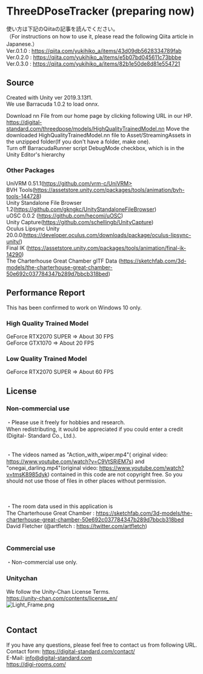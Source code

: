 # ThreeDPoseTracker (preparing now)
使い方は下記のQiitaの記事を読んでください。</br>
（For instructions on how to use it, please read the following Qiita article in Japanese.）</br>
Ver.0.1.0 : https://qiita.com/yukihiko_a/items/43d09db5628334789fab</br>
Ver.0.2.0 : https://qiita.com/yukihiko_a/items/e5b07bd045611c73bbbe</br>
Ver.0.3.0 : https://qiita.com/yukihiko_a/items/82b1e50de8d81e554721</br>

## Source
Created with Unity ver 2019.3.13f1.</br>
We use Barracuda 1.0.2 to load onnx.</br>

Download nn File from our home page by clicking following URL in our HP.</br>
   https://digital-standard.com/threedpose/models/HighQualityTrainedModel.nn
Move the downloaded HighQualityTrainedModel.nn file to Asset/StreamingAssets in the unzipped folder(If you don't have a folder, make one).</br>
Turn off BarracudaRunner script DebugMode checkbox, which is in the Unity Editor's hierarchy</br>

### Other Packages
UniVRM 0.51.1(https://github.com/vrm-c/UniVRM></br>
BVH Tools(https://assetstore.unity.com/packages/tools/animation/bvh-tools-144728)</br>
Unity Standalone File Browser 1.2(https://github.com/gkngkc/UnityStandaloneFileBrowser)</br>
uOSC 0.0.2 (https://github.com/hecomi/uOSC)</br>
Unity Capture(https://github.com/schellingb/UnityCapture)</br>
Oculus Lipsync Unity 20.0.0(https://developer.oculus.com/downloads/package/oculus-lipsync-unity/)</br>
Final IK (https://assetstore.unity.com/packages/tools/animation/final-ik-14290)</br>
The Charterhouse Great Chamber glTF Data (https://sketchfab.com/3d-models/the-charterhouse-great-chamber-50e692c037784347b289d7bbcb318bed)

## Performance Report</br>
This has been confirmed to work on Windows 10 only.</br>
### High Quality Trained Model </br>
GeForce RTX2070 SUPER ⇒ About 30 FPS </br>
GeForce GTX1070 ⇒ About 20 FPS </br>
### Low Quality Trained Model </br>
GeForce RTX2070 SUPER ⇒ About 60 FPS </br>


## License
### Non-commercial use</br>
・Please use it freely for hobbies and research. </br>
  When redistributing, it would be appreciated if you could enter a credit (Digital-  Standard Co., Ltd.).</br></br>
   
・The videos named as "Action_with_wiper.mp4"(
original video: https://www.youtube.com/watch?v=C9VtSRiEM7s) and "onegai_darling.mp4"(original video: https://www.youtube.com/watch?v=tmsK8985dyk) contained in this code are not copyright free.
  So you should not use those of files in other places without permission.</br></br></br>

・The room data used in this application is</br>
The Charterhouse Great Chamber : https://sketchfab.com/3d-models/the-charterhouse-great-chamber-50e692c037784347b289d7bbcb318bed</br>
David Fletcher (@artfletch : https://twitter.com/artfletch)</br></br>

### Commercial use</br>
・Non-commercial use only.</br>

### Unitychan</br>
We follow the Unity-Chan License Terms.</br>
https://unity-chan.com/contents/license_en/</br>
![Light_Frame.png](image/Light_Frame.png)</br></br>
  
## Contact</br>
If you have any questions, please feel free to contact us from following URL.</br>
Contact form:  https://digital-standard.com/contact/ </br>
E-Mail: info@digital-standard.com </br>
https://digi-rooms.com/
